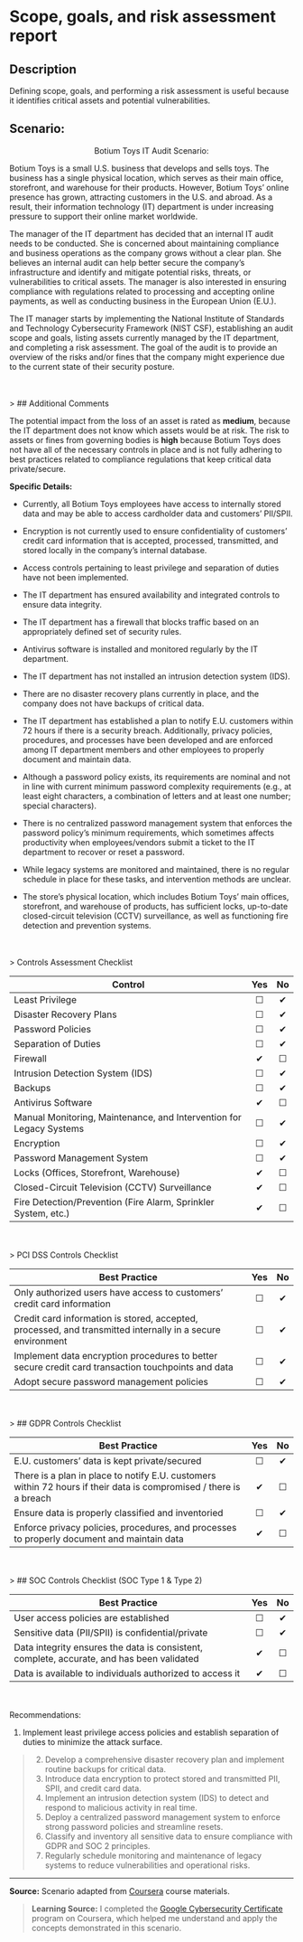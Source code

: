 <h1>  Scope, goals, and risk assessment 
report</h1>

 

<h2>Description</h2>
Defining scope, goals, and performing a risk assessment is useful because it identifies critical assets and potential vulnerabilities.<br />





<h2> Scenario:</h2>

<p align="center">
 Botium Toys IT Audit Scenario: 
  
 Botium Toys is a small U.S. business that develops and sells toys. The business has a single physical location, which serves as their main office, storefront, and warehouse for their products. However, Botium Toys’ online presence has grown, attracting customers in the U.S. and abroad. As a result, their information technology (IT) department is under increasing pressure to support their online market worldwide.

The manager of the IT department has decided that an internal IT audit needs to be conducted. She is concerned about maintaining compliance and business operations as the company grows without a clear plan. She believes an internal audit can help better secure the company’s infrastructure and identify and mitigate potential risks, threats, or vulnerabilities to critical assets. The manager is also interested in ensuring compliance with regulations related to processing and accepting online payments, as well as conducting business in the European Union (E.U.).

The IT manager starts by implementing the National Institute of Standards and Technology Cybersecurity Framework (NIST CSF), establishing an audit scope and goals, listing assets currently managed by the IT department, and completing a risk assessment. The goal of the audit is to provide an overview of the risks and/or fines that the company might experience due to the current state of their security posture.



<br />
<br />
> ## Additional Comments

The potential impact from the loss of an asset is rated as **medium**, because the IT department does not know which assets would be at risk. The risk to assets or fines from governing bodies is **high** because Botium Toys does not have all of the necessary controls in place and is not fully adhering to best practices related to compliance regulations that keep critical data private/secure.  

 **Specific Details:**  
 
 - Currently, all Botium Toys employees have access to internally stored data and may be able to access cardholder data and customers’ PII/SPII.
  
 - Encryption is not currently used to ensure confidentiality of customers’ credit card information that is accepted, processed, transmitted, and stored locally in the company’s internal database.
   
 - Access controls pertaining to least privilege and separation of duties have not been implemented.
     
 - The IT department has ensured availability and integrated controls to ensure data integrity.
     
 - The IT department has a firewall that blocks traffic based on an appropriately defined set of security rules.

 - Antivirus software is installed and monitored regularly by the IT department.
    
- The IT department has not installed an intrusion detection system (IDS).

- There are no disaster recovery plans currently in place, and the company does not have backups of critical data.
    
- The IT department has established a plan to notify E.U. customers within 72 hours if there is a security breach. Additionally, privacy policies, procedures, and processes have been developed and are enforced among IT department members and other employees to properly document and maintain data.

- Although a password policy exists, its requirements are nominal and not in line with current minimum password complexity requirements (e.g., at least eight characters, a combination of letters and at least one number; special characters).
  
 - There is no centralized password management system that enforces the password policy’s minimum requirements, which sometimes affects productivity when employees/vendors submit a ticket to the IT department to recover or reset a password.
   
 - While legacy systems are monitored and maintained, there is no regular schedule in place for these tasks, and intervention methods are unclear.
   
- The store’s physical location, which includes Botium Toys’ main offices, storefront, and warehouse of products, has sufficient locks, up-to-date closed-circuit television (CCTV) surveillance, as well as functioning fire detection and prevention systems.

<br />
<br />
>  Controls Assessment Checklist

| Control | Yes | No |
|---------|:---:|:--:|
| Least Privilege | ☐ | ✔ |
| Disaster Recovery Plans | ☐ | ✔|
| Password Policies | ☐ | ✔ |
| Separation of Duties | ☐ | ✔ |
| Firewall | ✔ | ☐ |
| Intrusion Detection System (IDS) | ☐ | ✔ |
| Backups | ☐ | ✔ |
| Antivirus Software | ✔| ☐ |
| Manual Monitoring, Maintenance, and Intervention for Legacy Systems | ☐ | ✔ |
| Encryption | ☐ | ✔ |
| Password Management System | ☐ | ✔ |
| Locks (Offices, Storefront, Warehouse) | ✔ | ☐ |
| Closed-Circuit Television (CCTV) Surveillance | ✔ | ☐ |
| Fire Detection/Prevention (Fire Alarm, Sprinkler System, etc.) | ✔ | ☐ |


<br />
<br />
>  PCI DSS Controls Checklist

| Best Practice | Yes | No |
|---------------|:---:|:--:|
| Only authorized users have access to customers’ credit card information | ☐ | ✔ |
| Credit card information is stored, accepted, processed, and transmitted internally in a secure environment | ☐ | ✔ |
| Implement data encryption procedures to better secure credit card transaction touchpoints and data | ☐ | ✔ |
| Adopt secure password management policies | ☐ | ✔ |


<br />
<br />
> ## GDPR Controls Checklist

| Best Practice | Yes | No |
|---------------|:---:|:--:|
| E.U. customers’ data is kept private/secured | ☐ | ✔ |
| There is a plan in place to notify E.U. customers within 72 hours if their data is compromised / there is a breach | ✔ | ☐ |
| Ensure data is properly classified and inventoried | ☐ | ✔ |
| Enforce privacy policies, procedures, and processes to properly document and maintain data | ✔| ☐ |

<br />
<br />
> ## SOC Controls Checklist (SOC Type 1 & Type 2)

| Best Practice | Yes | No |
|---------------|:---:|:--:|
| User access policies are established | ☐ | ✔ |
| Sensitive data (PII/SPII) is confidential/private | ☐ | ✔ |
| Data integrity ensures the data is consistent, complete, accurate, and has been validated | ✔ | ☐ |
| Data is available to individuals authorized to access it | ✔ | ☐ |

<br />
<br />
 Recommendations:  <br/>


 1. Implement least privilege access policies and establish separation of duties to minimize the attack surface.  
> 2. Develop a comprehensive disaster recovery plan and implement routine backups for critical data.  
> 3. Introduce data encryption to protect stored and transmitted PII, SPII, and credit card data.  
> 4. Implement an intrusion detection system (IDS) to detect and respond to malicious activity in real time.  
> 5. Deploy a centralized password management system to enforce strong password policies and streamline resets.  
> 6. Classify and inventory all sensitive data to ensure compliance with GDPR and SOC 2 principles.  
> 7. Regularly schedule monitoring and maintenance of legacy systems to reduce vulnerabilities and operational risks.



<hr>
<p><strong>Source:</strong> Scenario adapted from <a href="https://www.coursera.org" target="_blank">Coursera</a> course materials.

> **Learning Source:** I completed the [Google Cybersecurity Certificate](https://www.coursera.org/professional-certificates/google-cybersecurity) program on Coursera, which helped me understand and apply the concepts demonstrated in this scenario.  
</p>


</p>

<!--
 ```diff
- text in red
+ text in green
! text in orange
# text in gray
@@ text in purple (and bold)@@
```
--!>
